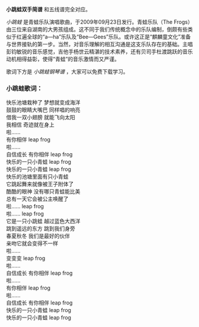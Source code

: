 

**小跳蛙双手简谱** 和五线谱完全对应。

_小跳蛙_ 是青蛙乐队演唱歌曲，于2009年09月23日发行。青蛙乐队（The
Frogs）由三位来自湖南的大男孩组成。这不同于我们传统概念中的乐队编制，倒颇有些类似于红遍全球的“a—ha”乐队及“Bee—Gees”乐队。或许这正是“麒麟童文化”准备与世界接轨的第一步。当然，对音乐理解的相互沟通是这支乐队存在的基础。主唱彭钧敏锐的音乐感觉，吉他手杨世云精湛的技术素养，还有贝司手杜渡跳跃的音乐动机相得益彰，使得“青蛙”的音乐激情而又严谨。

歌词下方是 _小跳蛙钢琴谱_ ，大家可以免费下载学习。

### 小跳蛙歌词：

快乐池塘栽种了 梦想就变成海洋  
鼓鼓的眼睛大嘴巴 同样唱的响亮  
借我一双小翅膀 就能飞向太阳  
我相信 奇迹就在身上  
啦......  
有你相伴 leap frog  
啦......  
自信成长 有你相伴 leap frog  
快乐的一只小青蛙 leap frog  
快乐的一只小青蛙 leap frog  
快乐的池塘里面有只小青蛙  
它跳起舞来就像被王子附体了  
酷酷的眼神 没有哪只青蛙能比美  
总有一天它会被公主唤醒了  
啦...... leap frog  
啦...... leap frog  
它是一只小跳蛙 越过蓝色大西洋  
跳到遥远的东方 跳到我们身旁  
春夏秋冬 我们是最好的伙伴  
亲吻它就会变得不一样  
啦......  
变变变 leap frog  
啦......  
自信成长 有你相伴 leap frog  
啦......  
有你相伴 leap frog  
啦......  
自信成长 有你相伴 leap frog  
快乐的一只小青蛙 leap frog  
快乐的一只小青蛙 leap frog

